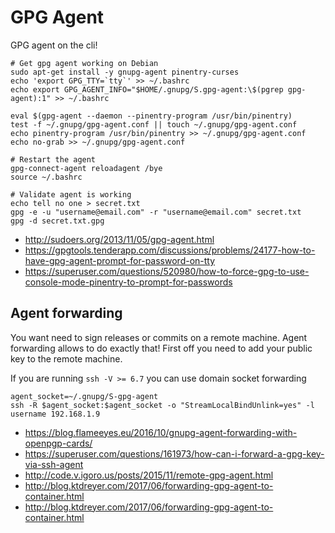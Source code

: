 # GPG Agent
GPG agent on the cli!

```shell
# Get gpg agent working on Debian
sudo apt-get install -y gnupg-agent pinentry-curses
echo 'export GPG_TTY=`tty`' >> ~/.bashrc
echo export GPG_AGENT_INFO="$HOME/.gnupg/S.gpg-agent:\$(pgrep gpg-agent):1" >> ~/.bashrc

eval $(gpg-agent --daemon --pinentry-program /usr/bin/pinentry)
test -f ~/.gnupg/gpg-agent.conf || touch ~/.gnupg/gpg-agent.conf
echo pinentry-program /usr/bin/pinentry >> ~/.gnupg/gpg-agent.conf
echo no-grab >> ~/.gnupg/gpg-agent.conf

# Restart the agent
gpg-connect-agent reloadagent /bye
source ~/.bashrc

# Validate agent is working
echo tell no one > secret.txt
gpg -e -u "username@email.com" -r "username@email.com" secret.txt
gpg -d secret.txt.gpg
```

- http://sudoers.org/2013/11/05/gpg-agent.html
- https://gpgtools.tenderapp.com/discussions/problems/24177-how-to-have-gpg-agent-prompt-for-password-on-tty
- https://superuser.com/questions/520980/how-to-force-gpg-to-use-console-mode-pinentry-to-prompt-for-passwords

## Agent forwarding
You want need to sign releases or commits on a remote machine. Agent forwarding allows to do exactly that!
First off you need to add your public key to the remote machine.

If you are running `ssh -V >= 6.7` you can use domain socket forwarding  
```shell
agent_socket=~/.gnupg/S-gpg-agent 
ssh -R $agent_socket:$agent_socket -o "StreamLocalBindUnlink=yes" -l username 192.168.1.9
```

- https://blog.flameeyes.eu/2016/10/gnupg-agent-forwarding-with-openpgp-cards/
- https://superuser.com/questions/161973/how-can-i-forward-a-gpg-key-via-ssh-agent
- http://code.v.igoro.us/posts/2015/11/remote-gpg-agent.html
- http://blog.ktdreyer.com/2017/06/forwarding-gpg-agent-to-container.html
- http://blog.ktdreyer.com/2017/06/forwarding-gpg-agent-to-container.html
